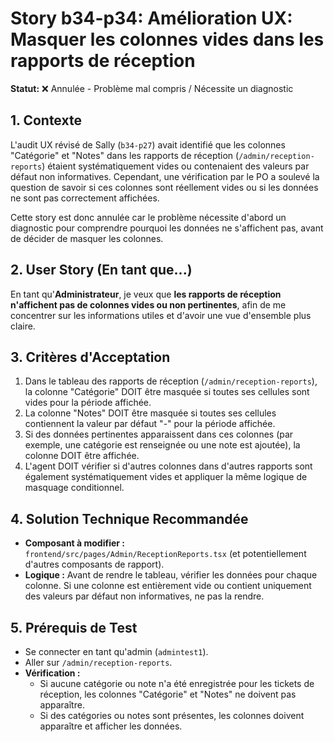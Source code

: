 # Story b34-p34: Amélioration UX: Masquer les colonnes vides dans les rapports de réception

**Statut:** ❌ Annulée - Problème mal compris / Nécessite un diagnostic

## 1. Contexte

L'audit UX révisé de Sally (`b34-p27`) avait identifié que les colonnes "Catégorie" et "Notes" dans les rapports de réception (`/admin/reception-reports`) étaient systématiquement vides ou contenaient des valeurs par défaut non informatives. Cependant, une vérification par le PO a soulevé la question de savoir si ces colonnes sont réellement vides ou si les données ne sont pas correctement affichées.

Cette story est donc annulée car le problème nécessite d'abord un diagnostic pour comprendre pourquoi les données ne s'affichent pas, avant de décider de masquer les colonnes.

## 2. User Story (En tant que...)

En tant qu'**Administrateur**, je veux que **les rapports de réception n'affichent pas de colonnes vides ou non pertinentes**, afin de me concentrer sur les informations utiles et d'avoir une vue d'ensemble plus claire.

## 3. Critères d'Acceptation

1.  Dans le tableau des rapports de réception (`/admin/reception-reports`), la colonne "Catégorie" DOIT être masquée si toutes ses cellules sont vides pour la période affichée.
2.  La colonne "Notes" DOIT être masquée si toutes ses cellules contiennent la valeur par défaut "-" pour la période affichée.
3.  Si des données pertinentes apparaissent dans ces colonnes (par exemple, une catégorie est renseignée ou une note est ajoutée), la colonne DOIT être affichée.
4.  L'agent DOIT vérifier si d'autres colonnes dans d'autres rapports sont également systématiquement vides et appliquer la même logique de masquage conditionnel.

## 4. Solution Technique Recommandée

-   **Composant à modifier :** `frontend/src/pages/Admin/ReceptionReports.tsx` (et potentiellement d'autres composants de rapport).
-   **Logique :** Avant de rendre le tableau, vérifier les données pour chaque colonne. Si une colonne est entièrement vide ou contient uniquement des valeurs par défaut non informatives, ne pas la rendre.

## 5. Prérequis de Test

- Se connecter en tant qu'admin (`admintest1`).
- Aller sur `/admin/reception-reports`.
- **Vérification :**
    - Si aucune catégorie ou note n'a été enregistrée pour les tickets de réception, les colonnes "Catégorie" et "Notes" ne doivent pas apparaître.
    - Si des catégories ou notes sont présentes, les colonnes doivent apparaître et afficher les données.
